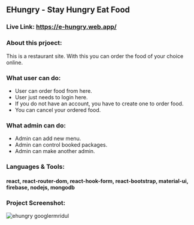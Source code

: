 ## EHungry - Stay Hungry Eat Food

### Live Link: https://e-hungry.web.app/

### About this prjoect:
This is a restaurant site. With this you can order the food of your choice online.


### What user can do:
* User can order food from here.
* User just needs to login here.
* If you do not have an account, you have to create one to order food.
* You can cancel your ordered food.

### What admin can do:
* Admin can add new menu.
* Admin can control booked packages.
* Admin can make another admin.

### Languages & Tools:
#### react, react-router-dom, react-hook-form, react-bootstrap, material-ui, firebase, nodejs, mongodb


### Project Screenshot:

<img src="https://i.ibb.co/smQv7ZH/ehungry.png" alt="ehungry googlermridul" border="0">